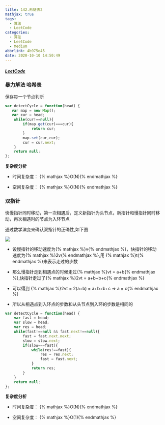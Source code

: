 ```yaml
---
title: 142.形链表2
mathjax: true
tags:
  - 算法
  - LeetCode
categories:
  - 算法
  - LeetCode
  - Medium
abbrlink: 4b975e45
date: 2020-10-10 14:50:49
---
```


##### [LeetCode](https://leetcode-cn.com/problems/linked-list-cycle-ii/)

### 暴力解法 哈希表

保存每一个节点判断

```javascript
var detectCycle = function(head) {
   var map = new Map();
   var cur = head;
    while(cur!==null){
        if(map.get(cur)===cur){
            return cur;
        }
        map.set(cur,cur);
        cur = cur.next;
    }
    return null;
};
```

**复杂度分析**

+ 时间复杂度： {% mathjax %}O(N){% endmathjax %}

+ 空间复杂度： {% mathjax %}O(N){% endmathjax %}

### 双指针

快慢指针同时移动，第一次相遇后，定义新指针为头节点，新指针和慢指针同时移动，再次相遇时的节点为入环节点

通过数学演变来确认双指针的正确性,如下图

![](0001.png)

+ 设慢指针的移动速度为{% mathjax %}v{% endmathjax %}，快指针的移动速度为{% mathjax %}2v{% endmathjax %},用 {% mathjax %}t{% endmathjax %}来表示走过的步数

+ 那么慢指针走到相遇点的时候走过{% mathjax %}vt = a+b{% endmathjax %},快指针走过了{% mathjax %}2vt = a+b+b+c{% endmathjax %}

+ 可以得到 {% mathjax %}2vt = 2(a+b) = a+b+b+c => a = c{% endmathjax %}

+ 所以从相遇点到入环点的步数和从头节点到入环的步数是相同的
 
```javascript
var detectCycle = function(head) {
    var fast = head;
    var slow = head;
    var res = head;
    while(fast!==null && fast.next!==null){
        fast = fast.next.next;
        slow = slow.next;
        if(slow===fast){
            while(res!==fast){
                res = res.next;
                fast = fast.next;
            }
            return res;
        }
    }
    return null;
};
```

**复杂度分析**

+ 时间复杂度： {% mathjax %}O(N){% endmathjax %}

+ 空间复杂度： {% mathjax %}O(1){% endmathjax %}
